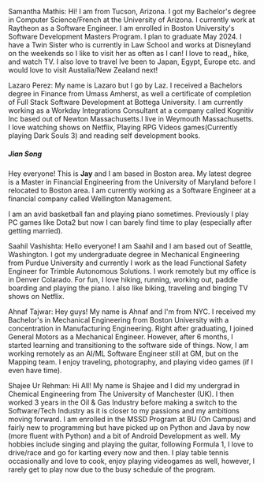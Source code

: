 Samantha Mathis: Hi! I am from Tucson, Arizona. I got my Bachelor's degree in Computer Science/French at the University of Arizona. I currently work at Raytheon as a Software Engineer. I am enrolled in Boston University's Software Development Masters Program. I plan to graduate May 2024. I have a Twin Sister who is currently in Law School and works at Disneyland on the weekends so I like to visit her as often as I can! I love to read,, hike, and watch TV. I also love to travel Ive been to Japan, Egypt, Europe etc. and would love to visit Austalia/New Zealand next!


Lazaro Perez: My name is Lazaro but I go by Laz. I received a Bachelors degree in Finance from Umass Amherst, as well a certificate of completion of Full Stack Software Development at Bottega University. I am currently working as a Workday Integrations Consultant at a company called Kognitiv Inc based out of Newton Massachusetts.I live in Weymouth Massachusetts. I love watching shows on Netflix, Playing RPG Videos games(Currently playing Dark Souls 3) and reading self development books. 

<h5>Jian Song</h5> <p>Hey everyone! This is <strong>Jay</strong> and I am based in Boston area. My latest degree is a Master in Financial Engineering from the University of Maryland before I relocated to Boston area. I am currently working as a Software Engineer at a financial company called Wellington Management.</p> <p>I am an avid basketball fan and playing piano sometimes. Previously I play PC games like Dota2 but now I can barely find time to play (especially after getting married).</p>

Saahil Vashishta: Hello everyone! I am Saahil and I am based out of Seattle, Washington. I got my undergraduate degree in Mechanical Engineering from Purdue University and currently I work as the lead Functional Safety Engineer for Trimble Autonomous Solutions. I work remotely but my office is in Denver Colarado. For fun, I love hiking, running, working out, paddle boarding and playing the piano. I also like biking, traveling and binging TV shows on Netflix. 

Ahnaf Tajwar: Hey guys! My name is Ahnaf and I'm from NYC. I received my Bachelor's in Mechanical Engineering from Boston University with a concentration in Manufacturing Engineering. Right after graduating, I joined General Motors as a Mechanical Engineer. However, after 6 months, I started learning and transitioning to the software side of things. Now, I am working remotely as an AI/ML Software Engineer still at GM, but on the Mapping team. I enjoy traveling, photography, and playing video games (if I even have time). 


Shajee Ur Rehman: Hi All! My name is Shajee and I did my undergrad in Chemical Engineering from The University of Manchester (UK). I then worked 3 years in the Oil & Gas Industry before making a switch to the Software/Tech Industry as it is closer to my passions and my ambitions moving forward. I am enrolled in the MSSD Program at BU (On Campus) and fairly new to programming but have picked up on Python and Java by now (more fluent with Python) and a bit of Android Development as well. My hobbies include singing and playing the guitar, following Formula 1, I love to drive/race and go for karting every now and then. I play table tennis occasionally and love to cook, enjoy playing videogames as well, however, I rarely get to play now due to the busy schedule of the program.